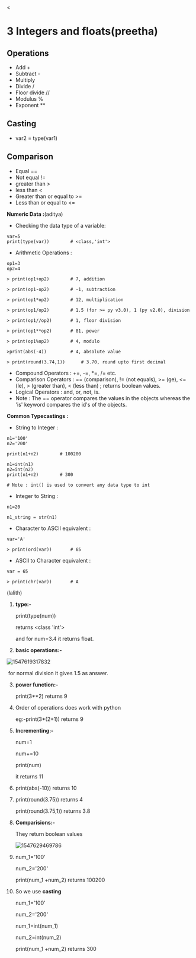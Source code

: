<

# 3 Integers and floats(preetha)

## Operations
- Add +
- Subtract -
- Multiply 
- Divide /
- Floor divide //
- Modulus %
- Exponent **

## Casting
- var2 = type(var1)

## Comparison
- Equal ==
- Not equal !=
- greater than >
- less than <
- Greater than or equal to >=
- Less than or equal to <=

**Numeric Data :**(aditya)

* Checking the data type of a variable:

```python3
var=5
print(type(var))		# <class,'int'>
```

* Arithmetic Operations :

```python3
op1=3
op2=4

> print(op1+op2)		# 7, addition

> print(op1-op2)		# -1, subtraction

> print(op1*op2)		# 12, multiplication

> print(op1/op2)		# 1.5 (for >= py v3.0), 1 (py v2.0), division

> print(op1//op2)		# 1, floor division

> print(op1**op2)		# 81, power

> print(op1%op2)		# 4, modulo

>print(abs(-4))			# 4, absolute value

> print(round(3.74,1))		# 3.70, round upto first decimal
```

* Compound Operators :  +=, -=, *=, /=  etc.
* Comparison Operators :  == (comparison), != (not equals), >= (ge), <= (le), > (greater than), < (less than) ; returns boolean values.
* Logical Operators : and, or, not, is.
* Note : The == operator compares the values in the objects whereas the 'is' keyword compares the id's of the objects.

**Common Typecastings :**

* String to Integer :

```python3
n1='100'
n2='200'

print(n1+n2)		# 100200

n1=int(n1)
n2=int(n2)
print(n1+n2)		# 300

# Note : int() is used to convert any data type to int 
```

* Integer to String :

```python3
n1=20

n1_string = str(n1)
```

* Character to ASCII equivalent :

```python3
var='A'

> print(ord(var))		# 65
```

* ASCII to Character equivalent :

```
var = 65

> print(chr(var))		# A
```

(lalith)
1. **type:-**

   print(type(num))

   returns <class 'int'>

   and for num=3.4 it returns float.

2. **basic operations:-**

![1547619317832](https://github.com/adityakuppa26/Python-Notes/blob/lalith_notes/images/1547619317832.png)

​	for normal division it gives 1.5 as answer.

3. **power function:-**

   print(3**2) returns 9

4. Order of operations does work with python

   eg:-print(3*(2+1)) returns 9

5. **Incrementing:-**

   num=1

   num+=10

   print(num)

   it returns 11

6. print(abs(-10)) returns 10

7. print(round(3.75)) returns 4

   print(round(3.75,1)) returns 3.8

8. **Comparisions:-**

   They return boolean values

   ![1547629469786](https://github.com/adityakuppa26/Python-Notes/blob/lalith_notes/images/1547629469786.png)

9. num_1='100'

   num_2='200'

   print(num_1 +num_2) returns 100200

10. So we use **casting**

    num_1='100'

    num_2='200'

    num_1=int(num_1)

    num_2=int(num_2)

    print(num_1 +num_2) returns 300

